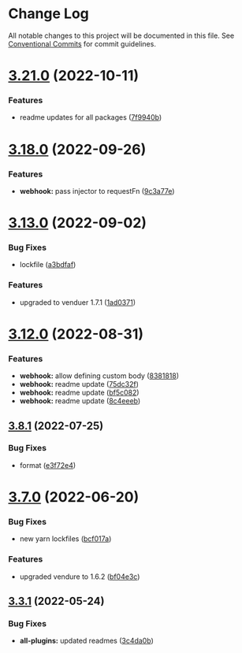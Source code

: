 # Change Log

All notable changes to this project will be documented in this file.
See [Conventional Commits](https://conventionalcommits.org) for commit guidelines.

# [3.21.0](https://github.com/Pinelab-studio/pinelab-vendure-plugins/compare/v3.20.0...v3.21.0) (2022-10-11)

### Features

- readme updates for all packages ([7f9940b](https://github.com/Pinelab-studio/pinelab-vendure-plugins/commit/7f9940bf5cfac94680d7f4646aa5e37254b68098))

# [3.18.0](https://github.com/Pinelab-studio/pinelab-vendure-plugins/compare/v3.17.2...v3.18.0) (2022-09-26)

### Features

- **webhook:** pass injector to requestFn ([9c3a77e](https://github.com/Pinelab-studio/pinelab-vendure-plugins/commit/9c3a77ea6646157b1a1ab134bd79518bd6d4a9cb))

# [3.13.0](https://github.com/Pinelab-studio/pinelab-vendure-plugins/compare/v3.12.0...v3.13.0) (2022-09-02)

### Bug Fixes

- lockfile ([a3bdfaf](https://github.com/Pinelab-studio/pinelab-vendure-plugins/commit/a3bdfafe6bac27a5c96b4f6e7b12228c0b1834f8))

### Features

- upgraded to venduer 1.7.1 ([1ad0371](https://github.com/Pinelab-studio/pinelab-vendure-plugins/commit/1ad0371ee1be4f0d1371407b93e76809be08d851))

# [3.12.0](https://github.com/Pinelab-studio/pinelab-vendure-plugins/compare/v3.11.6...v3.12.0) (2022-08-31)

### Features

- **webhook:** allow defining custom body ([8381818](https://github.com/Pinelab-studio/pinelab-vendure-plugins/commit/8381818e36af9e6a19b009ab5f914e92cb2df6d0))
- **webhook:** readme update ([75dc32f](https://github.com/Pinelab-studio/pinelab-vendure-plugins/commit/75dc32ffd330e444f43d3de8ce04ce53b9c3f72f))
- **webhook:** readme update ([bf5c082](https://github.com/Pinelab-studio/pinelab-vendure-plugins/commit/bf5c082595389bc41a6b9c856804add0cbf5a40e))
- **webhook:** readme update ([8c4eeeb](https://github.com/Pinelab-studio/pinelab-vendure-plugins/commit/8c4eeebff7b6fa0e3f1f2899c43d886a2a589624))

## [3.8.1](https://github.com/Pinelab-studio/pinelab-vendure-plugins/compare/v3.8.0...v3.8.1) (2022-07-25)

### Bug Fixes

- format ([e3f72e4](https://github.com/Pinelab-studio/pinelab-vendure-plugins/commit/e3f72e40e188ab05428f5f46a0bae08ce16c8cc6))

# [3.7.0](https://github.com/Pinelab-studio/pinelab-vendure-plugins/compare/v3.6.1...v3.7.0) (2022-06-20)

### Bug Fixes

- new yarn lockfiles ([bcf017a](https://github.com/Pinelab-studio/pinelab-vendure-plugins/commit/bcf017a3bbf7f7581a2e02b4bcc1cc1ab18fca88))

### Features

- upgraded vendure to 1.6.2 ([bf04e3c](https://github.com/Pinelab-studio/pinelab-vendure-plugins/commit/bf04e3c3e4e41d338622b9487bd2e7c54e7d299f))

## [3.3.1](https://github.com/Pinelab-studio/pinelab-vendure-plugins/compare/v3.3.0...v3.3.1) (2022-05-24)

### Bug Fixes

- **all-plugins:** updated readmes ([3c4da0b](https://github.com/Pinelab-studio/pinelab-vendure-plugins/commit/3c4da0b54712bd864ddc2336d40073169c58e052))
